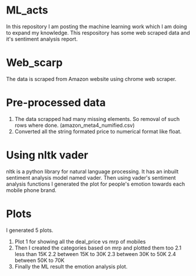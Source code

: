 # ML_acts
In this repository I am posting the machine learning work which I am doing to expand my knowledge.
This respository has some web scraped data and it's sentiment analysis report.
# Web_scarp
The data is scraped from Amazon website using chrome web scraper. 
# Pre-processed data
1. The data scrapped had many missing elements. So removal of such rows where done. (amazon_meta4_numified.csv)
2. Converted all the string formated price to numerical format like float.
# Using nltk vader
nltk is a python library for natural language processing. It has an inbuilt sentiment analysis model named vader.
Then using vader's sentiment analysis functions I generated the plot for people's emotion towards each mobile phone brand.
# Plots
I generated 5 plots.
1. Plot 1 for showing all the deal_price vs mrp of mobiles
2. Then I created the categories based on mrp and plotted them too
  2.1 less than 15K
  2.2 between 15K to 30K
  2.3 between 30K to 50K
  2.4 between 50K to 70K
3. Finally the ML result the emotion analysis plot.
